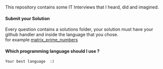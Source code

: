 
This repository contains some IT Interviews that I heard, did and imagined.

#### Submit your Solution

Every question contains a solutions folder, your solution must have your github handler and inside the language that you chose.  
for example [matrix_prime_numbers](https://github.com/tdantas/it-interviews/tree/master/matrix_prime_numbers)
	
#### Which programming language should I use ?
	Your best language  :)
